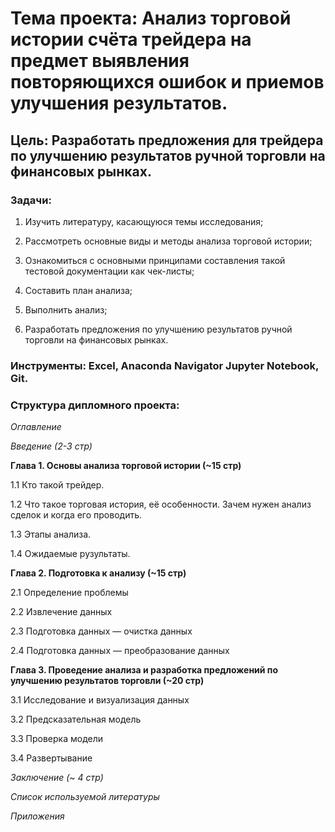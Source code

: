# **Тема проекта**: Анализ торговой истории счёта трейдера на предмет выявления повторяющихся ошибок и приемов улучшения результатов.
## **Цель**: Разработать предложения для трейдера по улучшению результатов ручной торговли на финансовых рынках.

### **Задачи**:   

1. Изучить литературу, касающуюся темы исследования;    

2. Рассмотреть основные виды и методы анализа торговой истории;

3. Ознакомиться с основными принципами составления такой тестовой документации как чек-листы; 

4. Составить план анализа;   

5. Выполнить анализ;

6. Разработать предложения по улучшению результатов ручной торговли на финансовых рынках.

### **Инструменты**: Excel, Anaconda Navigator Jupyter Notebook, Git.

### **Структура дипломного проекта**:   

_Оглавление_  

_Введение (2-3 стр)_ 

**Глава 1. Основы анализа торговой истории (~15 стр)**  

1.1 Кто такой трейдер. 

1.2 Что такое торговая история, её особенности. Зачем нужен анализ сделок и когда его проводить.

1.3 Этапы анализа.

1.4 Ожидаемые рузультаты.

**Глава 2. Подготовка к анализу (~15 стр)** 

2.1 Определение проблемы

2.2 Извлечение данных

2.3 Подготовка данных — очистка данных

2.4 Подготовка данных — преобразование данных

**Глава 3. Проведение анализа и разработка предложений по улучшению результатов торговли (~20 стр)** 

3.1 Исследование и визуализация данных

3.2 Предсказательная модель

3.3 Проверка модели

3.4 Развертывание

_Заключение (~ 4 стр)_ 

_Список используемой литературы_ 

_Приложения_